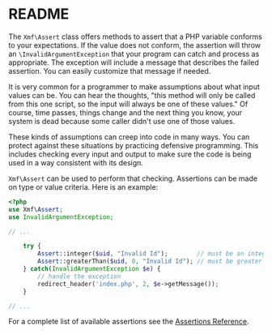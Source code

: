 # README

The `Xmf\Assert` class offers methods to assert that a PHP variable conforms to your expectations. If the value does not conform, the assertion will throw an `\InvalidArgumentException` that your program can catch and process as appropriate. The exception will include a message that describes the failed assertion. You can easily customize that message if needed.

It is very common for a programmer to make assumptions about what input values can be. You can hear the thoughts, "this method will only be called from this one script, so the input will always be one of these values." Of course, time passes, things change and the next thing you know, your system is dead because some caller didn't use one of those values.

These kinds of assumptions can creep into code in many ways. You can protect against these situations by practicing defensive programming. This includes checking every input and output to make sure the code is being used in a way consistent with its design.

`Xmf\Assert` can be used to perform that checking. Assertions can be made on type or value criteria. Here is an example:

```php
<?php
use Xmf\Assert;
use InvalidArgumentException;

// ...

    try {
        Assert::integer($uid, "Invalid Id");        // must be an integer
        Assert::greaterThan($uid, 0, "Invalid Id"); // must be greater than zero
    } catch(InvalidArgumentException $e) {
        // handle the exception
        redirect_header('index.php', 2, $e->getMessage());
    }

// ...
```

For a complete list of available assertions see the [Assertions Reference](assert.md).


